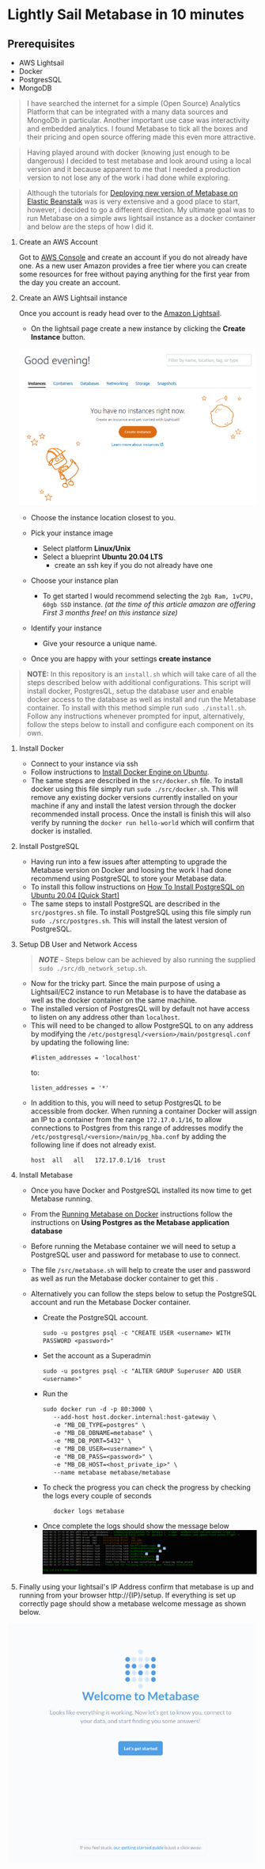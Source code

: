 # Lightly Sail Metabase in 10 minutes

## Prerequisites 
- AWS Lightsail
- Docker
- PostgresSQL
- MongoDB


> I have searched the internet for a simple (Open Source) Analytics Platform that can be integrated with a many data sources and MongoDb in particular. Another important use case was interactivity and embedded analytics. I found Metabase to tick all the boxes and their pricing and open source offering made this even more attractive. 

> Having played around with docker (knowing just enough to be dangerous) I decided to test metabase and look around using a local version and it because apparent to me that l needed a production version to not lose any of the work i had done while exploring. 

> Although the tutorials for [Deploying new version of Metabase on Elastic Beanstalk](https://www.metabase.com/docs/latest/operations-guide/running-metabase-on-elastic-beanstalk.html) was is very extensive and a good place to start, however, i decided to go a different direction. My ultimate goal was to run Metabase on a simple aws lightsail instance as a docker container and below are the steps of how l did it. 


1. Create an AWS Account
   
   Got to [AWS Console](aws.amazon.com) and create an account if you do not already have one. As a new user Amazon provides a free tier where you can create some resources for free without paying anything for the first year from the day you create an account. 

2. Create an AWS Lightsail instance
   
    Once you account is ready head over to the [Amazon Lightsail](https://lightsail.aws.amazon.com/). 

    - On the lightsail page create a new instance by clicking the **Create Instance** button. 
 
    ![Lightsail](./img/lightsail.png)

    - Choose the instance location closest to you.
    - Pick your instance image 
      - Select platform **Linux/Unix**
      - Select a blueprint **Ubuntu 20.04 LTS**
        - create an ssh key if you do not already have one
    - Choose your instance plan
      - To get started l would recommend selecting the `2gb Ram, 1vCPU, 60gb SSD` instance. *(at the time of this article amazon are offering First 3 months free! on this instance size)* 
    - Identify your instance
      - Give your resource a unique name. 
  
    - Once you are happy with your settings **create instance**


> **NOTE:** In this repository is an `install.sh`  which will take care of all the steps described below with additional configurations. This script will install docker, PostgresQL, setup the database user and enable docker access to the database as well as install and run the Metabase container. To install with this method simple run `sudo ./install.sh`. Follow any instructions whenever prompted for input, alternatively, follow the steps below to install and configure each component on its own. 


1. Install Docker 
   - Connect to your instance via ssh 
   - Follow instructions to [Install Docker Engine on Ubuntu](https://docs.docker.com/engine/install/ubuntu/).
   - The same steps are described in the `src/docker.sh` file. To install docker using this file simply run `sudo ./src/docker.sh`. This will remove any existing docker versions currently installed on your machine if any and install the latest version through the docker recommended install process. Once the install is finish this will also verify by running the `docker run hello-world` which will confirm that docker is installed. 


2. Install PostgreSQL 
   - Having run into a few issues after attempting to  upgrade the Metabase version on Docker and loosing the work l had done recommend using PostgreSQL to store your Metabase data. 
   - To install this follow instructions on [How To Install PostgreSQL on Ubuntu 20.04 [Quick Start]](https://www.digitalocean.com/community/tutorials/how-to-install-postgresql-on-ubuntu-20-04-quickstart)
   - The same steps to install PostgreSQL are described in the `src/postgres.sh` file. To install PostgreSQL using this file simply run `sudo ./src/postgres.sh`. This will install the latest version of PostgreSQL.
  
3. Setup DB User and Network Access
   > ***NOTE*** - Steps below can be achieved by also running the supplied `sudo ./src/db_network_setup.sh`. 
     - Now for the tricky part. Since the main purpose of using a Lightsail/EC2 instance to run Metabase is to have the database as well as the docker container on the same machine.    
     - The installed version of PostgresQL will by default not have access to listen on any address other than `localhost`. 
     - This will need to be changed to allow PostgreSQL to on any address by modifying the `/etc/postgresql/<version>/main/postgresql.conf` by updating the following line:
         ```
         #listen_addresses = 'localhost'
         ```
         to:  
         ```
         listen_addresses = '*'
         ```
     -   In addition to this, you will need to setup PostgresQL to be accessible from docker. When running a container Docker will assign an IP to a container from the range `172.17.0.1/16`, to allow connections to Postgres from this range of addresses modify the `/etc/postgresql/<version>/main/pg_hba.conf` by adding the following line if does not already exist. 
         ```
         host  all   all   172.17.0.1/16  trust
         ```

4. Install Metabase
   - Once you have Docker and PostgreSQL installed its now time to get Metabase running.
   - From the [Running Metabase on Docker](https://www.metabase.com/docs/latest/operations-guide/running-metabase-on-docker.html) instructions follow the instructions on **Using Postgres as the Metabase application database** 
   - Before running the Metabase container we will need to setup a PostgreSQL user and password for metabase to use to connect. 
   - The file `/src/metabase.sh` will help to create the user and password as well as run the Metabase docker container to get this . 
   - Alternatively you can follow the steps below to setup the PostgreSQL account and run the Metabase Docker container. 

      - Create the PostgreSQL account.

         ```
         sudo -u postgres psql -c "CREATE USER <username> WITH PASSWORD <password>"
         ``` 
      
      - Set the account as a Superadmin

         ```
         sudo -u postgres psql -c "ALTER GROUP Superuser ADD USER <username>"
         ```  

      - Run the 

         ```
         sudo docker run -d -p 80:3000 \
            --add-host host.docker.internal:host-gateway \
            -e "MB_DB_TYPE=postgres" \
            -e "MB_DB_DBNAME=metabase" \
            -e "MB_DB_PORT=5432" \
            -e "MB_DB_USER=<username>" \
            -e "MB_DB_PASS=<password>" \
            -e "MB_DB_HOST=<host_private_ip>" \
            --name metabase metabase/metabase
         ``` 
      
       - To check the progress you can check the progress by checking the logs every couple of seconds 
         ```
            docker logs metabase
         ``` 
     - Once complete the logs should show the message below 
      ![Confirmed Install](./img/cornfirm_docker_setup.png)

5. Finally using your lightsail's IP Address confirm that metabase is up and running from your browser http://{IP}/setup. If everything is set up correctly page should show a metabase welcome message as shown below. 
   
![Welcome Page](./img/metabase_welcome.png)
